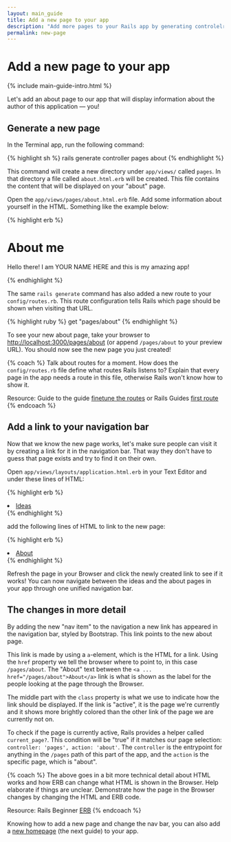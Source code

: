 ```yaml
---
layout: main_guide
title: Add a new page to your app
description: "Add more pages to your Rails app by generating controlelrs and changing routes."
permalink: new-page
---
```


# Add a new page to your app

{% include main-guide-intro.html %}

Let's add an about page to our app that will display information about the author of this application — you!

## Generate a new page

In the Terminal app, run the following command:

{% highlight sh %}
rails generate controller pages about
{% endhighlight %}

This command will create a new directory under `app/views/` called `pages`. In that directory a file called `about.html.erb` will be created. This file contains the content that will be displayed on your "about" page.

Open the `app/views/pages/about.html.erb` file. Add some information about yourself in the HTML. Something like the example below:

{% highlight erb %}
<h1>About me</h1>
<p>Hello there! I am YOUR NAME HERE and this is my amazing app!</p>
{% endhighlight %}

The same `rails generate` command has also added a new route to your `config/routes.rb`. This route configuration tells Rails which page should be shown when visiting that URL.

{% highlight ruby %}
get "pages/about"
{% endhighlight %}

To see your new about page, take your browser to <http://localhost:3000/pages/about> (or append `/pages/about` to your preview URL). You should now see the new page you just created!

{% coach %}
Talk about routes for a moment. How does the `config/routes.rb` file define what routes Rails listens to? Explain that every page in the app needs a route in this file, otherwise Rails won't know how to show it.

Resource: Guide to the guide [finetune the routes](https://guides.railsgirls.com/guide-to-the-guide#3_finetune_the_routes) or Rails Guides [first route](https://guides.rubyonrails.org/getting_started.html#say-hello-rails)
{% endcoach %}

## Add a link to your navigation bar

Now that we know the new page works, let's make sure people can visit it by creating a link for it in the navigation bar. That way they don't have to guess that page exists and try to find it on their own.

Open `app/views/layouts/application.html.erb` in your Text Editor and under these lines of HTML:

{% highlight erb %}
<li class="nav-item">
  <a class="nav-link <%= 'active' if current_page?(controller: 'ideas') %>" href="/ideas">Ideas</a>
</li>
{% endhighlight %}

add the following lines of HTML to link to the new page:

{% highlight erb %}
<li class="nav-item">
  <a class="nav-link <%= 'active' if current_page?(controller: 'pages', action: 'about') %>" href="/pages/about">About</a>
</li>
{% endhighlight %}

Refresh the page in your Browser and click the newly created link to see if it works! You can now navigate between the ideas and the about pages in your app through one unified navigation bar.

## The changes in more detail

By adding the new "nav item" to the navigation a new link has appeared in the navigation bar, styled by Bootstrap. This link points to the new about page.

This link is made by using a `a`-element, which is the HTML for a link. Using the `href` property we tell the browser where to point to, in this case `/pages/about`. The "About" text between the `<a ... href="/pages/about">About</a>` link is what is shown as the label for the people looking at the page through the Browser.

The middle part with the `class` property is what we use to indicate how the link should be displayed. If the link is "active", it is the page we're currently and it shows more brightly colored than the other link of the page we are currently not on.

To check if the page is currently active, Rails provides a helper called `current_page?`. This condition will be "true" if it matches our page selection: `controller: 'pages', action: 'about'`. The `controller` is the entrypoint for anything in the `/pages` path of this part of the app, and the `action` is the specific page, which is "about".

{% coach %}
The above goes in a bit more technical detail about HTML works and how ERB can change what HTML is shown in the Browser. Help elaborate if things are unclear. Demonstrate how the page in the Browser changes by changing the HTML and ERB code.

Resource: Rails Beginner [ERB](https://www.pragtob.info/rails-beginner-cheatsheet#rails-erb)
{% endcoach %}

Knowing how to add a new page and change the nav bar, you can also add a [new homepage](/new-homepage) (the next guide) to your app.

